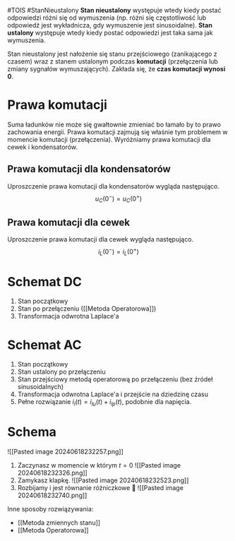 #TOIS #StanNieustalony
**Stan nieustalony** występuje wtedy kiedy postać odpowiedzi różni się od wymuszenia (np. różni się częstotliwość lub odpowiedź jest wykładnicza, gdy wymuszenie jest sinusoidalne).
**Stan ustalony** występuje wtedy kiedy postać odpowiedzi jest taka sama jak wymuszenia.

Stan nieustalony jest nałożenie się stanu przejściowego (zanikającego z czasem) wraz z stanem ustalonym podczas **komutacji** (przełączenia lub zmiany sygnałów wymuszających). Zakłada się, że **czas komutacji wynosi 0**.

# Prawa komutacji
Suma ładunków nie może się gwałtownie zmieniać bo łamało by to prawo zachowania energii. Prawa komutacji zajmują się właśnie tym problemem w momencie komutacji (przełączenia).
Wyróżniamy prawa komutacji dla cewek i kondensatorów.

## Prawa komutacji dla kondensatorów
Uproszczenie prawa komutacji dla kondensatorów wygląda następująco.
$$
u_{C}(0^-)=u_{C}(0^+)
$$
## Prawa komutacji dla cewek
Uproszczenie prawa komutacji dla cewek wygląda następująco. 
$$
i_{L}(0^-) = i_{L}(0^+)
$$
# Schemat DC
1. Stan początkowy
2. Stan po przełączeniu ([[Metoda Operatorowa]])
3. Transformacja odwrotna Laplace'a
# Schemat AC
1. Stan początkowy
2. Stan ustalony po przełączeniu
3. Stan przejściowy metodą operatorową po przełączeniu (bez źródeł sinusoidalnych)
4. Transformacja odwrotna Laplace'a i przejście na dziedzinę czasu
5. Pełne rozwiązanie $i_{l}(t) = i_{lu}(t) + i_{lp}(t)$, podobnie dla napięcia. 
# Schema
![[Pasted image 20240618232257.png]]
1. Zaczynasz w momencie w którym $t = 0$
   ![[Pasted image 20240618232326.png]]
2. Zamykasz klapkę.
   ![[Pasted image 20240618232523.png]]
3. Rozbijamy i jest równanie różniczkowe 🤮
   ![[Pasted image 20240618232740.png]]
   
Inne sposoby rozwiązywania:
- [[Metoda zmiennych stanu]]
- [[Metoda Operatorowa]]